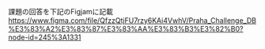 課題の回答を下記のFigjamに記載
https://www.figma.com/file/QfzzQtjFU7rzy6KAi4VwhV/Praha_Challenge_DB%E3%83%A2%E3%83%87%E3%83%AA%E3%83%B3%E3%82%B0?node-id=245%3A1331